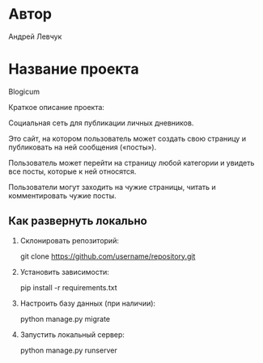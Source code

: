 # Автор

Андрей Левчук


# Название проектa

Blogicum

Краткое описание проекта:

Социальная сеть для публикации личных дневников.

Это сайт, на котором пользователь может создать свою страницу 
и публиковать на ней сообщения («посты»).

Пользователь может перейти на страницу любой категории и 
увидеть все посты, которые к ней относятся.

Пользователи могут заходить на чужие страницы, 
читать и комментировать чужие посты.


## Как развернуть локально

1. Склонировать репозиторий:

    git clone https://github.com/username/repository.git

2. Установить зависимости:

    pip install -r requirements.txt

3. Настроить базу данных (при наличии):

    python manage.py migrate

4. Запустить локальный сервер:

    python manage.py runserver
